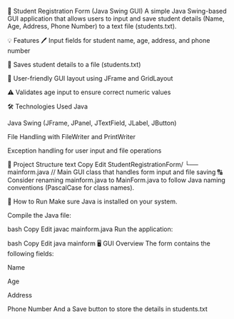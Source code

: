📝 Student Registration Form (Java Swing GUI)
A simple Java Swing-based GUI application that allows users to input and save student details (Name, Age, Address, Phone Number) to a text file (students.txt).

💡 Features
🖊️ Input fields for student name, age, address, and phone number

💾 Saves student details to a file (students.txt)

🧭 User-friendly GUI layout using JFrame and GridLayout

⚠️ Validates age input to ensure correct numeric values

🛠️ Technologies Used
Java

Java Swing (JFrame, JPanel, JTextField, JLabel, JButton)

File Handling with FileWriter and PrintWriter

Exception handling for user input and file operations

📁 Project Structure
text
Copy
Edit
StudentRegistrationForm/
└── mainform.java  // Main GUI class that handles form input and file saving
🔠 Consider renaming mainform.java to MainForm.java to follow Java naming conventions (PascalCase for class names).

🚀 How to Run
Make sure Java is installed on your system.

Compile the Java file:

bash
Copy
Edit
javac mainform.java
Run the application:

bash
Copy
Edit
java mainform
🖥️ GUI Overview
The form contains the following fields:

Name

Age

Address

Phone Number
And a Save button to store the details in students.txt
